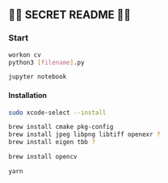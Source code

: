 ## 🕵️‍♀️ SECRET README 🕵️‍♂️

### Start
```bash
workon cv
python3 [filename].py

jupyter notebook
```

#### Installation

```bash
sudo xcode-select --install
```
```bash
brew install cmake pkg-config
brew install jpeg libpng libtiff openexr ?
brew install eigen tbb ?
```
```bash
brew install opencv
```

```bash
yarn
```